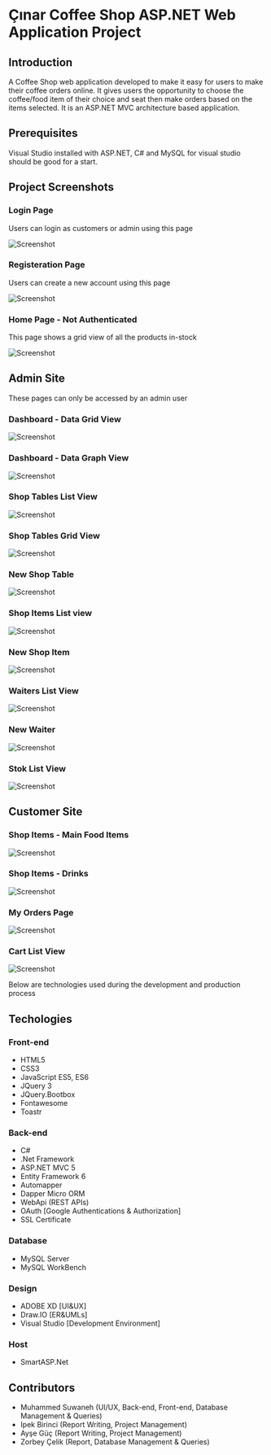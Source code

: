 # Çınar Coffee Shop ASP.NET Web Application Project

## Introduction 

A Coffee Shop web application developed to make it easy for users to make their coffee orders
online. It gives users the opportunity to choose the coffee/food item of their choice and seat then make 
orders based on the items selected. It is an ASP.NET MVC architecture based application. 

## Prerequisites

Visual Studio installed with ASP.NET, C# and MySQL for visual studio should be good for a start.

## Project Screenshots

### Login Page 

Users can login as customers or admin using this page

![Screenshot](Screenshots/LoginPage.png)

### Registeration Page 

Users can create a new account using this page

![Screenshot](Screenshots/NewAccount.png)

### Home Page - Not Authenticated

This page shows a grid view of all the products in-stock 

![Screenshot](Screenshots/ProductViewNotAuthenticated.png)

## Admin Site

These pages can only be accessed by an admin user

### Dashboard - Data Grid View
![Screenshot](Screenshots/DashboardView1.png)

### Dashboard - Data Graph View
![Screenshot](Screenshots/DashboardView2.png)

### Shop Tables List View
![Screenshot](Screenshots/MasalarListView.png)

### Shop Tables Grid View
![Screenshot](Screenshots/MasaGridView.png)

### New Shop Table
![Screenshot](Screenshots/NewMasa.png)

### Shop Items List view
![Screenshot](Screenshots/UrunlerListView.png)

### New Shop Item
![Screenshot](Screenshots/NewUrun.png)

### Waiters List View
![Screenshot](Screenshots/GarsonlarListView.png)

### New Waiter
![Screenshot](Screenshots/NewGarson.png)

### Stok List View
![Screenshot](Screenshots/StokListView.png)

## Customer Site 

### Shop Items - Main Food Items
![Screenshot](Screenshots/ProductView1Authenticated.png)

### Shop Items - Drinks
![Screenshot](Screenshots/ProductView2Authenticated.png)

### My Orders Page
![Screenshot](Screenshots/CustomerOrdersListView.png)

### Cart List View
![Screenshot](Screenshots/CustomerOrderListPage.png)

Below are technologies used during the development and production process

## Techologies 

### Front-end
- HTML5
- CSS3
- JavaScript ES5, ES6
- JQuery 3
- JQuery.Bootbox
- Fontawesome
- Toastr

### Back-end 

- C#
- .Net Framework
- ASP.NET MVC 5
- Entity Framework 6
- Automapper
- Dapper Micro ORM
- WebApi (REST APIs)
- OAuth [Google Authentications & Authorization]
- SSL Certificate

### Database
- MySQL Server
- MySQL WorkBench

### Design
- ADOBE XD [UI&UX]
- Draw.IO [ER&UMLs]
- Visual Studio [Development Environment]

### Host

- SmartASP.Net

## Contributors

- Muhammed Suwaneh (UI/UX, Back-end, Front-end, Database Management & Queries)
- Ipek Birinci (Report Writing, Project Management)
- Ayşe Güç (Report Writing, Project Management)
- Zorbey Çelik (Report, Database Management & Queries)